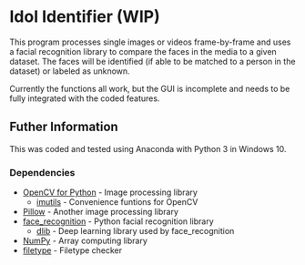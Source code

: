 # Idol Identifier (WIP)

This program processes single images or videos frame-by-frame and uses a facial recognition library to compare the faces in the media to a given dataset. The faces will be identified (if able to be matched to a person in the dataset) or labeled as unknown.

Currently the functions all work, but the GUI is incomplete and needs to be fully integrated with the coded features.

## Futher Information

This was coded and tested using Anaconda with Python 3 in Windows 10.

### Dependencies
  * [OpenCV for Python](https://pypi.org/project/opencv-python/) - Image processing library
    * [imutils](https://pypi.org/project/imutils/) - Convenience funtions for OpenCV
  * [Pillow](https://pypi.org/project/Pillow/) - Another image processing library
  * [face_recognition](https://pypi.org/project/face-recognition/) - Python facial recognition library
    * [dlib](http://dlib.net/) - Deep learning library used by face_recognition
  * [NumPy](https://pypi.org/project/numpy/) - Array computing library
  * [filetype](https://pypi.org/project/filetype/) - Filetype checker

